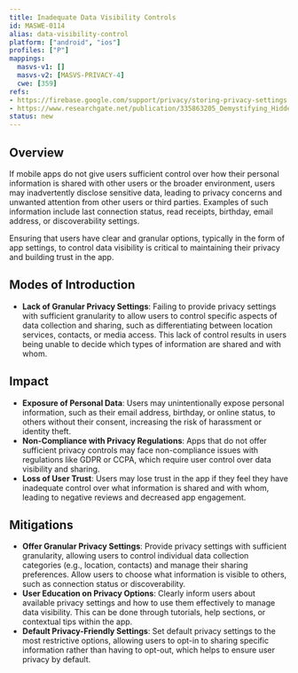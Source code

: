 ```yaml
---
title: Inadequate Data Visibility Controls
id: MASWE-0114
alias: data-visibility-control
platform: ["android", "ios"]
profiles: ["P"]
mappings:
  masvs-v1: []
  masvs-v2: [MASVS-PRIVACY-4]
  cwe: [359]
refs:
- https://firebase.google.com/support/privacy/storing-privacy-settings
- https://www.researchgate.net/publication/335863205_Demystifying_Hidden_Privacy_Settings_in_Mobile_Apps
status: new
---
```


## Overview

If mobile apps do not give users sufficient control over how their personal information is shared with other users or the broader environment, users may inadvertently disclose sensitive data, leading to privacy concerns and unwanted attention from other users or third parties. Examples of such information include last connection status, read receipts, birthday, email address, or discoverability settings.

Ensuring that users have clear and granular options, typically in the form of app settings, to control data visibility is critical to maintaining their privacy and building trust in the app.

## Modes of Introduction

- **Lack of Granular Privacy Settings**: Failing to provide privacy settings with sufficient granularity to allow users to control specific aspects of data collection and sharing, such as differentiating between location services, contacts, or media access. This lack of control results in users being unable to decide which types of information are shared and with whom.

## Impact

- **Exposure of Personal Data**: Users may unintentionally expose personal information, such as their email address, birthday, or online status, to others without their consent, increasing the risk of harassment or identity theft.
- **Non-Compliance with Privacy Regulations**: Apps that do not offer sufficient privacy controls may face non-compliance issues with regulations like GDPR or CCPA, which require user control over data visibility and sharing.
- **Loss of User Trust**: Users may lose trust in the app if they feel they have inadequate control over what information is shared and with whom, leading to negative reviews and decreased app engagement.

## Mitigations

- **Offer Granular Privacy Settings**: Provide privacy settings with sufficient granularity, allowing users to control individual data collection categories (e.g., location, contacts) and manage their sharing preferences. Allow users to choose what information is visible to others, such as connection status or discoverability.
- **User Education on Privacy Options**: Clearly inform users about available privacy settings and how to use them effectively to manage data visibility. This can be done through tutorials, help sections, or contextual tips within the app.
- **Default Privacy-Friendly Settings**: Set default privacy settings to the most restrictive options, allowing users to opt-in to sharing specific information rather than having to opt-out, which helps to ensure user privacy by default.
